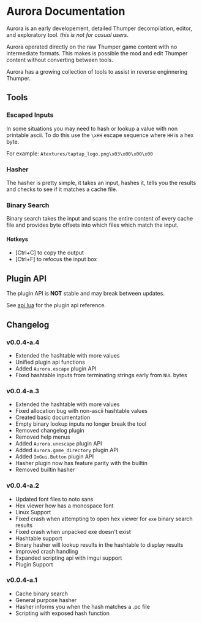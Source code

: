 # Aurora Documentation
Aurora is an early developement, detailed Thumper decompilation, editor, and exploratory tool. *this is not for casual users*.

Aurora operated directly on the raw Thumper game content with no intermediate formats. This makes is possible the mod and edit Thumper content without converting between tools.

Aurora has a growing collection of tools to assist in reverse enginnering Thumper.

## Tools
### Escaped Inputs
In some situations you may need to hash or lookup a value with non printable ascii. To do this use the `\xHH` escape sequence where `HH` is a hex byte.

For example:
`Atextures/taptap_logo.png\x03\x00\x00\x00`

### Hasher
The hasher is pretty simple, it takes an input, hashes it, tells you the results and checks to see if it matches a cache file.

### Binary Search
Binary search takes the input and scans the entire content of every cache file and provides byte offsets into which files which match the input.
#### Hotkeys
* [Ctrl+C] to copy the output
* [Ctrl+F] to refocus the input box

## Plugin API
The plugin API is **NOT** stable and may break between updates.

See [api.lua](api.lua) for the plugin api reference.

## Changelog
### v0.0.4-a.4
* Extended the hashtable with more values
* Unified plugin api functions
* Added `Aurora.escape` plugin API
* Fixed hashtable inputs from terminating strings early from `NUL` bytes

### v0.0.4-a.3
* Extended the hashtable with more values
* Fixed allocation bug with non-ascii hashtable values
* Created basic documentation
* Empty binary lookup inputs no longer break the tool
* Removed changelog plugin
* Removed help menus
* Added `Aurora.unescape` plugin API
* Added `Aurora.game_directory` plugin API
* Added `ImGui.Button` plugin API
* Hasher plugin now has feature parity with the builtin
* Removed builtin hasher

### v0.0.4-a.2
* Updated font files to noto sans
* Hex viewer how has a monospace font
* Linux Support
* Fixed crash when attempting to open hex viewer for `exe` binary search results
* Fixed crash when unpacked exe doesn't exist
* Hashtable support
* Binary hasher will lookup results in the hashtable to display results
* Improved crash handling
* Expanded scripting api with imgui support
* Plugin Support

### v0.0.4-a.1
* Cache binary search
* General purpose hasher
* Hasher informs you when the hash matches a .pc file
* Scripting with exposed hash function